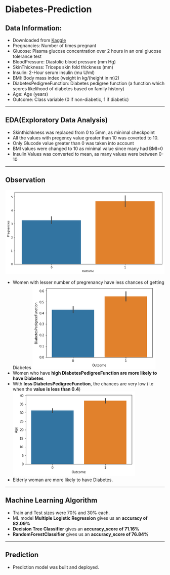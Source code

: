 # Diabetes-Prediction

## Data Information:
- Downloaded from [Kaggle](https://www.kaggle.com/uciml/pima-indians-diabetes-database)
- Pregnancies: Number of times pregnant
- Glucose: Plasma glucose concentration over 2 hours in an oral glucose tolerance test
- BloodPressure: Diastolic blood pressure (mm Hg)
- SkinThickness: Triceps skin fold thickness (mm)
- Insulin: 2-Hour serum insulin (mu U/ml)
- BMI: Body mass index (weight in kg/(height in m)2)
- DiabetesPedigreeFunction: Diabetes pedigree function (a function which scores likelihood of diabetes based on family history)
- Age: Age (years)
- Outcome: Class variable (0 if non-diabetic, 1 if diabetic)
---
## EDA(Exploratory Data Analysis)
- Skinthichkness was replaced from 0 to 5mm, as minimal checkpoint
- All the values with pregency value greater than 10 was coverted to 10.
- Only Glucode value greater than 0 was taken into account
- BMI values were changed to 10 as minimal value since many had BMI=0
- Insulin Values was converted to mean, as many values were between 0-10
---
## Observation
![](https://github.com/Lokeshrathi/Diabetes-Prediction/blob/master/Images/preg.png)
- Women with lesser number of pregrenancy have less chances of getting Diabetes
![](https://github.com/Lokeshrathi/Diabetes-Prediction/blob/master/Images/download%20(1).png)
- Women who have **high DiabetesPedigreeFunction are more likely to have Diabetes**
- With **less DiabetesPedigreeFunction**, the chances are very low (i.e when the **value is less than 0.4**)
![](https://github.com/Lokeshrathi/Diabetes-Prediction/blob/master/Images/download.png)
- Elderly woman are more likely to have Diabetes.
---
## Machine Learning Algorithm
- Train and Test sizes were 70% and 30% each.
- ML model **Multiple Logistic Regression** gives us an **accuracy of 82.09%**
- **Decision Tree Classifier** gives an **accuracy_score of 71.16%**
- **RandomForestClassifier** gives us an **accuracy_score of 76.84%**
---
## Prediction 
- Prediction model was built and deployed. 

